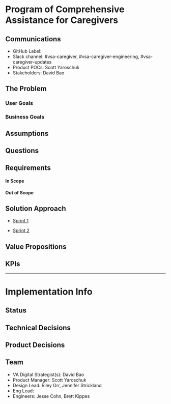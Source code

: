 # Program of Comprehensive Assistance for Caregivers

## Communications
- GitHub Label: 
- Slack channel: #vsa-caregiver, #vsa-caregiver-engineering, #vsa-caregiver-updates
- Product POCs: Scott Yaroschuk
- Stakeholders: David Bao

## The Problem


### User Goals


### Business Goals


## Assumptions

## Questions

## Requirements
#### In Scope 

#### Out of Scope

## Solution Approach

* [Sprint 1](https://github.com/department-of-veterans-affairs/va.gov-team/blob/master/products/caregivers/discovery/caregiver-discovery-sprint1-userresearch.md)

* [Sprint 2](https://github.com/department-of-veterans-affairs/va.gov-team/blob/master/products/caregivers/discovery/caregiver-discovery-sprint2-roadmap.md)

## Value Propositions

## KPIs

---

# Implementation Info

## Status

## Technical Decisions

## Product Decisions

## Team

- VA Digital Strategist(s): David Bao
- Product Manager: Scott Yaroschuk
- Design Lead: Riley Orr, Jennifer Strickland
- Eng Lead: 
- Engineers: Jesse Cohn, Brett Kippes
   
